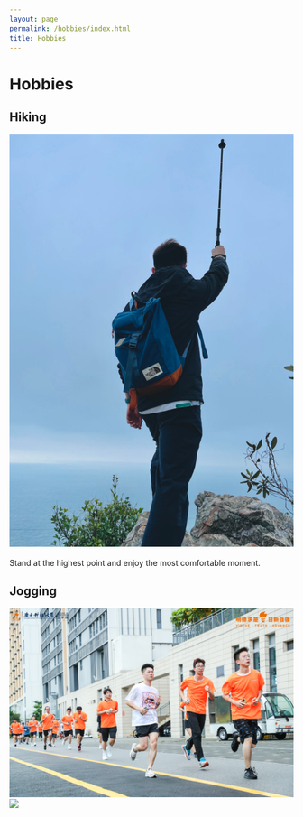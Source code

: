 ```yaml
---
layout: page
permalink: /hobbies/index.html
title: Hobbies
---
```


# Hobbies

## Hiking
<div class="third">
<img src="/images/hiking1.jpg">
</div>
<br>Stand at the highest point and enjoy the most comfortable moment.



## Jogging
<img src="/images/Jogging1.jpg">
<img src="/images/Jogging2.jpg">
</div>
<br>